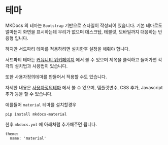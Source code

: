 # 테마

MKDocs 의 테마는 `Bootstrap` 기반으로 스타일이 작성되어 있습니다. 기본 테마로도 얼마든지 화면을 표시하는데 무리가 없으며 데스크탑, 테블릿, 모바일까지 대응하는 반응형 입니다.

하지만 서드파티 테마를 적용하려면 설치한후 설정을 해줘야 합니다. 

서드파티 테마는 [커뮤니티 위키페이지](https://github.com/mkdocs/mkdocs/wiki/MkDocs-Themes) 에서 볼 수 있으며 제목을 클릭하고 들어가면 각각의 설치법과 사용법이 있습니다.

또한 사용자정의테마를 만들어서 적용할 수도 있습니다.

자세한 내용은 [사용자정의테마](http://www.mkdocs.org/user-guide/custom-themes/) 에서 볼 수 있으며, 템플릿변수, CSS 추가, Javascript 추가 등을 할 수 있습니다.

예를들어 `material` 테마를 설치할경우 

```
pip install mkdocs-material
```

한후 `mkdocs.yml` 에 아래처럼 추가해주면 됩니다.

```
theme:
  name: 'material'
```